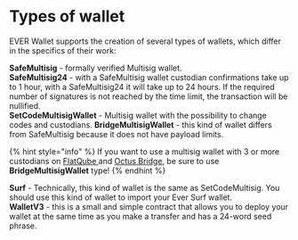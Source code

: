 # Types of wallet

EVER Wallet supports the creation of several types of wallets, which differ in the specifics of their work:

**SafeMultisig** - formally verified Multisig wallet. \
**SafeMultisig24** - with a SafeMultisig wallet custodian confirmations take up to 1 hour, with a SafeMultisig24 it will take up to 24 hours. If the required number of signatures is not reached by the time limit, the transaction will be nullified. \
**SetCodeMultisigWallet** - Multisig wallet with the possibility to change codes and custodians. **BridgeMultisigWallet** - this kind of wallet differs from SafeMultisig because it does not have payload limits.&#x20;

{% hint style="info" %}
If you want to use a multisig wallet with 3 or more custodians on [FlatQube ](broken-reference)and [Octus Bridge](https://docs.octusbridge.io), be sure to use **BridgeMultisigWallet** type!
{% endhint %}

**Surf** - Technically, this kind of wallet is the same as SetCodeMultisig. You should use this kind of wallet to import your Ever Surf wallet. \
**WalletV3** - this is a small and simple contract that allows you to deploy your wallet at the same time as you make a transfer and has a 24-word seed phrase.
